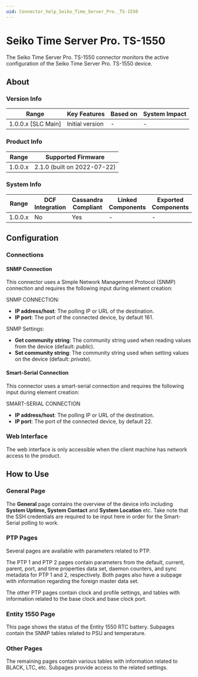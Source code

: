 ```yaml
---
uid: Connector_help_Seiko_Time_Server_Pro._TS-1550
---
```


# Seiko Time Server Pro. TS-1550

The Seiko Time Server Pro. TS-1550 connector monitors the active configuration of the Seiko Time Server Pro. TS-1550 device.

## About

### Version Info

| Range                | Key Features     | Based on     | System Impact     |
|----------------------|------------------|--------------|-------------------|
| 1.0.0.x [SLC Main]   | Initial version  | -            | -                 |

### Product Info

| Range     | Supported Firmware          |
|-----------|-----------------------------|
| 1.0.0.x   | 2.1.0 (built on 2022-07-22) |

### System Info

| Range     | DCF Integration     | Cassandra Compliant     | Linked Components     | Exported Components     |
|-----------|---------------------|-------------------------|-----------------------|-------------------------|
| 1.0.0.x   | No                  | Yes                     | -                     | -                       |

## Configuration

### Connections

#### SNMP Connection

This connector uses a Simple Network Management Protocol (SNMP) connection and requires the following input during element creation:

SNMP CONNECTION:

- **IP address/host**: The polling IP or URL of the destination.
- **IP port**: The port of the connected device, by default 161.

SNMP Settings:

- **Get community string**: The community string used when reading values from the device (default: *public*).
- **Set community string**: The community string used when setting values on the device (default: *private*).

#### Smart-Serial Connection

This connector uses a smart-serial connection and requires the following input during element creation:

SMART-SERIAL CONNECTION

- **IP address/host**: The polling IP or URL of the destination.
- **IP port**: The port of the connected device, by default 22.

### Web Interface

The web interface is only accessible when the client machine has network access to the product.

## How to Use

### General Page

The **General** page contains the overview of the device info including **System Uptime, System Contact** and **System Location** etc. Take note that the SSH credentials are required to be input here in order for the Smart-Serial polling to work.

### PTP Pages

Several pages are available with parameters related to PTP.

The PTP 1 and PTP 2 pages contain parameters from the default, current, parent, port, and time properties data set, daemon counters, and sync metadata for PTP 1 and 2, respectively. Both pages also have a subpage with information regarding the foreign master data set.

The other PTP pages contain clock and profile settings, and tables with information related to the base clock and base clock port.

### Entity 1550 Page

This page shows the status of the Entity 1550 RTC battery. Subpages contain the SNMP tables related to PSU and temperature.

### Other Pages

The remaining pages contain various tables with information related to BLACK, LTC, etc. Subpages provide access to the related settings.
